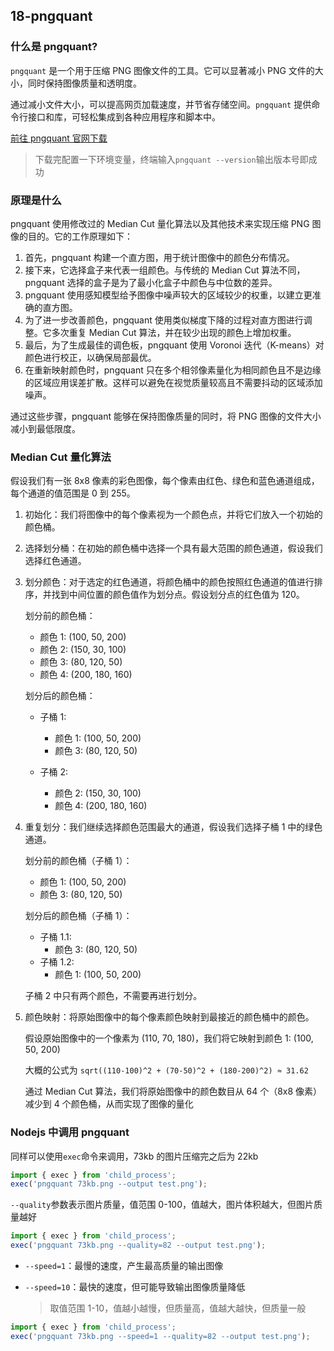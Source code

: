 ## 18-pngquant

### 什么是 pngquant?

`pngquant` 是一个用于压缩 PNG 图像文件的工具。它可以显著减小 PNG 文件的大小，同时保持图像质量和透明度。

通过减小文件大小，可以提高网页加载速度，并节省存储空间。`pngquant` 提供命令行接口和库，可轻松集成到各种应用程序和脚本中。

[前往 pngquant 官网下载](http://pngquant.com/)

> 下载完配置一下环境变量，终端输入`pngquant --version`输出版本号即成功

### 原理是什么

pngquant 使用修改过的 Median Cut 量化算法以及其他技术来实现压缩 PNG 图像的目的。它的工作原理如下：

1. 首先，pngquant 构建一个直方图，用于统计图像中的颜色分布情况。
2. 接下来，它选择盒子来代表一组颜色。与传统的 Median Cut 算法不同，pngquant 选择的盒子是为了最小化盒子中颜色与中位数的差异。
3. pngquant 使用感知模型给予图像中噪声较大的区域较少的权重，以建立更准确的直方图。
4. 为了进一步改善颜色，pngquant 使用类似梯度下降的过程对直方图进行调整。它多次重复 Median Cut 算法，并在较少出现的颜色上增加权重。
5. 最后，为了生成最佳的调色板，pngquant 使用 Voronoi 迭代（K-means）对颜色进行校正，以确保局部最优。
6. 在重新映射颜色时，pngquant 只在多个相邻像素量化为相同颜色且不是边缘的区域应用误差扩散。这样可以避免在视觉质量较高且不需要抖动的区域添加噪声。

通过这些步骤，pngquant 能够在保持图像质量的同时，将 PNG 图像的文件大小减小到最低限度。

### Median Cut 量化算法

假设我们有一张 8x8 像素的彩色图像，每个像素由红色、绿色和蓝色通道组成，每个通道的值范围是 0 到 255。

1. 初始化：我们将图像中的每个像素视为一个颜色点，并将它们放入一个初始的颜色桶。

2. 选择划分桶：在初始的颜色桶中选择一个具有最大范围的颜色通道，假设我们选择红色通道。

3. 划分颜色：对于选定的红色通道，将颜色桶中的颜色按照红色通道的值进行排序，并找到中间位置的颜色值作为划分点。假设划分点的红色值为 120。

   划分前的颜色桶：

   - 颜色 1: (100, 50, 200)
   - 颜色 2: (150, 30, 100)
   - 颜色 3: (80, 120, 50)
   - 颜色 4: (200, 180, 160)

   划分后的颜色桶：

   - 子桶 1:

     - 颜色 1: (100, 50, 200)

     * 颜色 3: (80, 120, 50)

   - 子桶 2:

     - 颜色 2: (150, 30, 100)
     - 颜色 4: (200, 180, 160)

4. 重复划分：我们继续选择颜色范围最大的通道，假设我们选择子桶 1 中的绿色通道。

   划分前的颜色桶（子桶 1）：

   - 颜色 1: (100, 50, 200)
   - 颜色 3: (80, 120, 50)

   划分后的颜色桶（子桶 1）：

   - 子桶 1.1:
     - 颜色 3: (80, 120, 50)
   - 子桶 1.2:
     - 颜色 1: (100, 50, 200)

   子桶 2 中只有两个颜色，不需要再进行划分。

5. 颜色映射：将原始图像中的每个像素颜色映射到最接近的颜色桶中的颜色。

   假设原始图像中的一个像素为 (110, 70, 180)，我们将它映射到颜色 1: (100, 50, 200)

   大概的公式为 `sqrt((110-100)^2 + (70-50)^2 + (180-200)^2) ≈ 31.62`

   通过 Median Cut 算法，我们将原始图像中的颜色数目从 64 个（8x8 像素）减少到 4 个颜色桶，从而实现了图像的量化

### Nodejs 中调用 pngquant

同样可以使用`exec`命令来调用，73kb 的图片压缩完之后为 22kb

```js
import { exec } from 'child_process';
exec('pngquant 73kb.png --output test.png');
```

`--quality`参数表示图片质量，值范围 0-100，值越大，图片体积越大，但图片质量越好

```js
import { exec } from 'child_process';
exec('pngquant 73kb.png --quality=82 --output test.png');
```

- `--speed=1`：最慢的速度，产生最高质量的输出图像

- `--speed=10`：最快的速度，但可能导致输出图像质量降低

  > 取值范围 1-10，值越小越慢，但质量高，值越大越快，但质量一般

```js
import { exec } from 'child_process';
exec('pngquant 73kb.png --speed=1 --quality=82 --output test.png');
```
